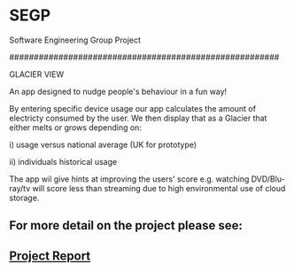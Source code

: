 # SEGP
Software Engineering Group Project

#######################################################


GLACIER VIEW

An app designed to nudge people's behaviour in a fun way!

By entering specific device usage our app calculates the 
amount of electricty consumed by the user.  We then display
that as a Glacier that either melts or grows depending on:

i) usage versus national average (UK for prototype)

ii) individuals historical usage

The app wil give hints at improving the users' score e.g. 
watching DVD/Blu-ray/tv will score less than streaming 
due to high environmental use of cloud storage.

## For more detail on the project please see:

## [Project Report ](https://github.com/aaronsharma/SEGP/blob/main/Project%20Report.md)
